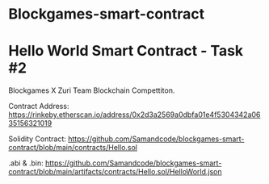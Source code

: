 # Blockgames-smart-contract

# Hello World Smart Contract - Task #2
Blockgames X Zuri Team Blockchain Compettiton.

Contract Address: https://rinkeby.etherscan.io/address/0x2d3a2569a0dbfa01e4f5304342a0635156321019 

Solidity Contract: https://github.com/Samandcode/blockgames-smart-contract/blob/main/contracts/Hello.sol

.abi & .bin: https://github.com/Samandcode/blockgames-smart-contract/blob/main/artifacts/contracts/Hello.sol/HelloWorld.json
